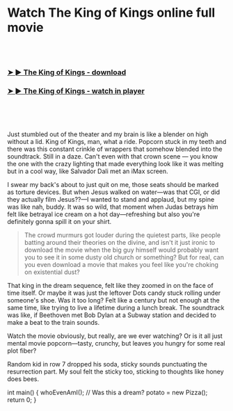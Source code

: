 <h1>Watch The King of Kings online full movie</h1>


<br><br>

<h3><a href="https://Hoes-comphypholbcon1974.github.io/vmzelbmghd/">➤ ► The King of Kings - download</a></h3> 
<h3><a href="https://Hoes-comphypholbcon1974.github.io/vmzelbmghd/">➤ ► The King of Kings - watch in player</a></h3>


<br><br><br>


Just stumbled out of the theater and my brain is like a blender on high without a lid. King of Kings, man, what a ride. Popcorn stuck in my teeth and there was this constant crinkle of wrappers that somehow blended into the soundtrack. Still in a daze. Can't even with that crown scene — you know the one with the crazy lighting that made everything look like it was melting but in a cool way, like Salvador Dali met an iMax screen.

I swear my back's about to just quit on me, those seats should be marked as torture devices. But when Jesus walked on water—was that CGI, or did they actually film Jesus??—I wanted to stand and applaud, but my spine was like nah, buddy. It was so wild, that moment when Judas betrays him felt like betrayal ice cream on a hot day—refreshing but also you're definitely gonna spill it on your shirt.

> The crowd murmurs got louder during the quietest parts, like people batting around their theories on the divine, and isn't it just ironic to download the movie when the big guy himself would probably want you to see it in some dusty old church or something? But for real, can you even download a movie that makes you feel like you're choking on existential dust?

That king in the dream sequence, felt like they zoomed in on the face of time itself. Or maybe it was just the leftover Dots candy stuck rolling under someone's shoe. Was it too long? Felt like a century but not enough at the same time, like trying to live a lifetime during a lunch break. The soundtrack was like, if Beethoven met Bob Dylan at a Subway station and decided to make a beat to the train sounds. 

Watch the movie obviously, but really, are we ever watching? Or is it all just mental movie popcorn—tasty, crunchy, but leaves you hungry for some real plot fiber? 

Random kid in row 7 dropped his soda, sticky sounds punctuating the resurrection part. My soul felt the sticky too, sticking to thoughts like honey does bees.

int main() { 
    whoEvenAmI(); // Was this a dream?
    potato = new Pizza(); 
    return 0;
}
